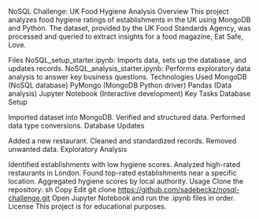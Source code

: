 NoSQL Challenge: UK Food Hygiene Analysis
Overview
This project analyzes food hygiene ratings of establishments in the UK using MongoDB and Python. The dataset, provided by the UK Food Standards Agency, was processed and queried to extract insights for a food magazine, Eat Safe, Love.

Files
NoSQL_setup_starter.ipynb: Imports data, sets up the database, and updates records.
NoSQL_analysis_starter.ipynb: Performs exploratory data analysis to answer key business questions.
Technologies Used
MongoDB (NoSQL database)
PyMongo (MongoDB Python driver)
Pandas (Data analysis)
Jupyter Notebook (Interactive development)
Key Tasks
Database Setup

Imported dataset into MongoDB.
Verified and structured data.
Performed data type conversions.
Database Updates

Added a new restaurant.
Cleaned and standardized records.
Removed unwanted data.
Exploratory Analysis

Identified establishments with low hygiene scores.
Analyzed high-rated restaurants in London.
Found top-rated establishments near a specific location.
Aggregated hygiene scores by local authority.
Usage
Clone the repository:
sh
Copy
Edit
git clone https://github.com/sadebeckz/nosql-challenge.git
Open Jupyter Notebook and run the .ipynb files in order.
License
This project is for educational purposes.
